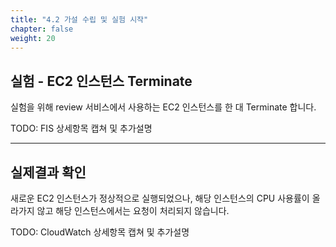 ```yaml
---
title: "4.2 가설 수립 및 실험 시작"
chapter: false
weight: 20
---
```


## 실험 -  EC2 인스턴스 Terminate

실험을 위해 review 서비스에서 사용하는 EC2 인스턴스를 한 대 Terminate 합니다.

TODO: FIS 상세항목 캡쳐 및 추가설명

---

## 실제결과 확인

새로운 EC2 인스턴스가 정상적으로 실행되었으나, 해당 인스턴스의 CPU 사용률이 올라가지 않고 해당 인스턴스에서는 요청이 처리되지 않습니다.

TODO: CloudWatch 상세항목 캡쳐 및 추가설명

